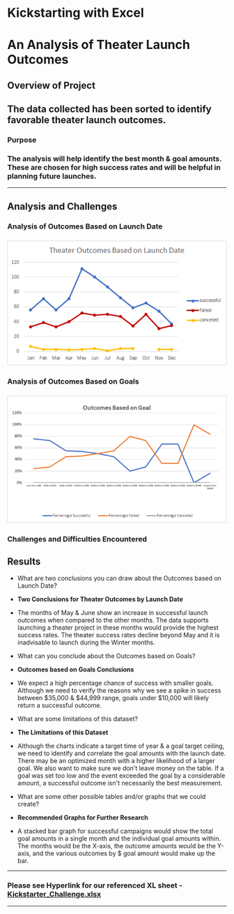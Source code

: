 # Kickstarting with Excel
# An Analysis of Theater Launch Outcomes

## Overview of Project
## The data collected has been sorted to identify favorable theater launch outcomes.  

### Purpose
### The analysis will help identify the best month & goal amounts. These are chosen for high success rates and will be helpful in planning future launches. 
---

## Analysis and Challenges

### Analysis of Outcomes Based on Launch Date

### ![Theater_Outcomes_vs_Launch](https://github.com/ScottyMacCVC/kickstarter-analysis/blob/CHALLENGE-01/resources/Theater_Outcomes_vs_Launch.png) 

### Analysis of Outcomes Based on Goals

### ![Outcomes_vs_Goals](https://github.com/ScottyMacCVC/kickstarter-analysis/blob/CHALLENGE-01/resources/Outcomes_vs_Goals.png)

### Challenges and Difficulties Encountered

## Results

- What are two conclusions you can draw about the Outcomes based on Launch Date?
- **Two Conclusions for Theater Outcomes by Launch Date**
- The months of May & June show an increase in successful launch outcomes when compared to the other months. The data supports launching a theater project in these months would provide the highest success rates. The theater success rates decline beyond May and it is inadvisable to launch during the Winter months.

- What can you conclude about the Outcomes based on Goals?
- **Outcomes based on Goals Conclusions** 
- We expect a high percentage chance of success with smaller goals. Although we need to verify the reasons why we see a spike in success between $35,000 & $44,999 range, goals under $10,000 will likely return a successful outcome.

- What are some limitations of this dataset? 
- **The Limitations of this Dataset**
- Although the charts indicate a target time of year & a goal target ceiling, we need to identify and correlate the goal amounts with the launch date. There may be an optimized month with a higher likelihood of a larger goal. We also want to make sure we don't leave money on the table. If a goal was set too low and the event exceeded the goal by a considerable amount, a successful outcome isn't necessarily the best measurement. 

- What are some other possible tables and/or graphs that we could create?
- **Recommended Graphs for Further Research**
- A stacked bar graph for successful campaigns would show the total goal amounts in a single month and the individual goal amounts within. The months would be the X-axis, the outcome amounts would be the Y-axis, and the various outcomes by $ goal amount would make up the bar. 

---
### Please see Hyperlink for our referenced XL sheet  - [Kickstarter_Challenge.xlsx](https://github.com/ScottyMacCVC/kickstarter-analysis/blob/CHALLENGE-01/Kickstarter_Challenge.xlsx)
---
